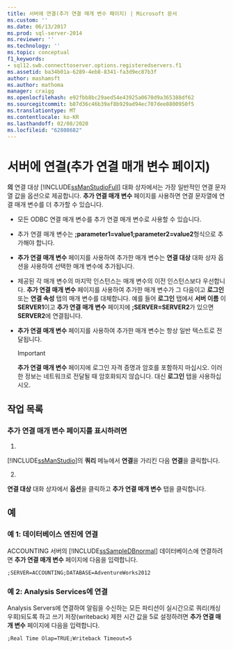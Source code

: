 ```yaml
---
title: 서버에 연결(추가 연결 매개 변수 페이지) | Microsoft 문서
ms.custom: ''
ms.date: 06/13/2017
ms.prod: sql-server-2014
ms.reviewer: ''
ms.technology: ''
ms.topic: conceptual
f1_keywords:
- sql12.swb.connecttoserver.options.registeredservers.f1
ms.assetid: ba34b01a-6289-4eb8-8341-fa3d9ec87b3f
author: mashamsft
ms.author: mathoma
manager: craigg
ms.openlocfilehash: e92fbb8bc29aed54e43925a0670d9a365388df62
ms.sourcegitcommit: b87d36c46b39af8b929ad94ec707dee8800950f5
ms.translationtype: MT
ms.contentlocale: ko-KR
ms.lasthandoff: 02/08/2020
ms.locfileid: "62808682"
---
```

# <a name="connect-to-server-additional-connection-parameters-page"></a>서버에 연결(추가 연결 매개 변수 페이지)
  
  **의** 연결 대상 [!INCLUDE[ssManStudioFull](../includes/ssmanstudiofull-md.md)] 대화 상자에서는 가장 일반적인 연결 문자열 값을 옵션으로 제공합니다. 
  **추가 연결 매개 변수** 페이지를 사용하면 연결 문자열에 연결 매개 변수를 더 추가할 수 있습니다.  
  
-   모든 ODBC 연결 매개 변수를 추가 연결 매개 변수로 사용할 수 있습니다.  
  
-   추가 연결 매개 변수는 **;parameter1=value1;parameter2=value2**형식으로 추가해야 합니다.  
  
-   
  **추가 연결 매개 변수** 페이지를 사용하여 추가한 매개 변수는 **연결 대상** 대화 상자 옵션을 사용하여 선택한 매개 변수에 추가됩니다.  
  
-   제공된 각 매개 변수의 마지막 인스턴스는 매개 변수의 이전 인스턴스보다 우선합니다. 
  **추가 연결 매개 변수** 페이지를 사용하여 추가한 매개 변수가 그 다음이고 **로그인** 또는 **연결 속성** 탭의 매개 변수를 대체합니다. 예를 들어 **로그인** 탭에서 **서버 이름** 이 **SERVER1**이고 **추가 연결 매개 변수** 페이지에 **;SERVER=SERVER2**가 있으면 **SERVER2**에 연결됩니다.  
  
-   
  **추가 연결 매개 변수** 페이지를 사용하여 추가한 매개 변수는 항상 일반 텍스트로 전달됩니다.  
  
    > [!IMPORTANT]  
    >  
  **추가 연결 매개 변수** 페이지에 로그인 자격 증명과 암호를 포함하지 마십시오. 이러한 정보는 네트워크로 전달될 때 암호화되지 않습니다. 대신 **로그인** 탭을 사용하십시오.  
  
## <a name="task-list"></a>작업 목록  
  
### <a name="to-show-the-additional-connection-parameters-page"></a>추가 연결 매개 변수 페이지를 표시하려면  
  
1.  
  [!INCLUDE[ssManStudio](../includes/ssmanstudio-md.md)]의 **쿼리** 메뉴에서 **연결**을 가리킨 다음 **연결**을 클릭합니다.  
  
2.  
  **연결 대상** 대화 상자에서 **옵션**을 클릭하고 **추가 연결 매개 변수** 탭을 클릭합니다.  
  
## <a name="examples"></a>예  
  
### <a name="example-a-connecting-to-the-database-engine"></a>예 1: 데이터베이스 엔진에 연결  
 ACCOUNTING 서버의 [!INCLUDE[ssSampleDBnormal](../includes/sssampledbnormal-md.md)] 데이터베이스에 연결하려면 **추가 연결 매개 변수** 페이지에 다음을 입력합니다.  
  
```  
;SERVER=ACCOUNTING;DATABASE=AdventureWorks2012  
```  
  
### <a name="example-b-connecting-to-analysis-services"></a>예 2: Analysis Services에 연결  
 Analysis Servers에 연결하여 알림을 수신하는 모든 파티션이 실시간으로 쿼리(캐싱 우회)되도록 하고 쓰기 저장(writeback) 제한 시간 값을 5로 설정하려면 **추가 연결 매개 변수** 페이지에 다음을 입력합니다.  
  
```  
;Real Time Olap=TRUE;Writeback Timeout=5  
```  
  
  
